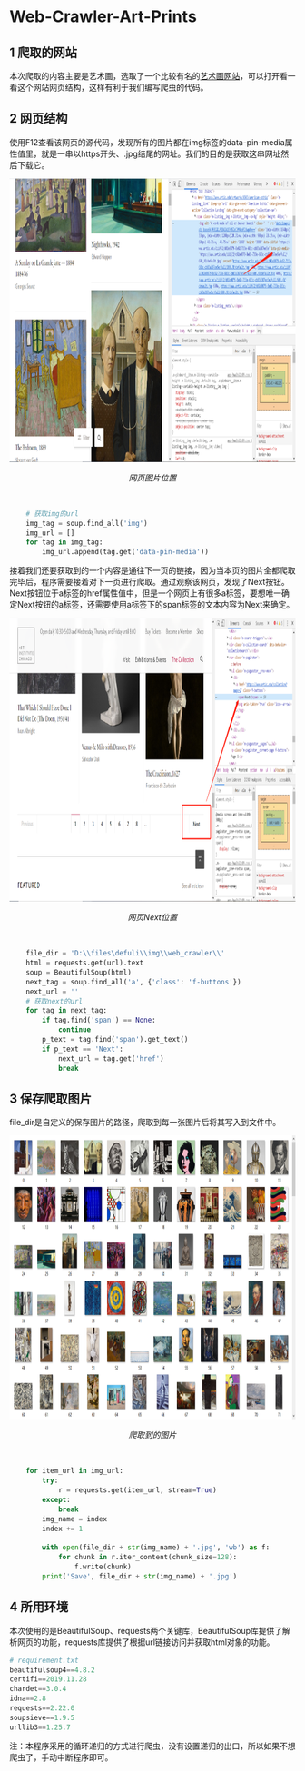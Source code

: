 # Web-Crawler-Art-Prints

## 1 爬取的网站
本次爬取的内容主要是艺术画，选取了一个比较有名的[艺术画网站](https://www.artic.edu/collection?page=1)，可以打开看一看这个网站网页结构，这样有利于我们编写爬虫的代码。<br>

## 2 网页结构
使用F12查看该网页的源代码，发现所有的图片都在img标签的data-pin-media属性值里，就是一串以https开头、.jpg结尾的网址。我们的目的是获取这串网址然后下载它。<br>

<p align="center">
  <img src="https://github.com/DefuLi/Web-Crawler-Art-Prints/blob/master/img1.png" width="1000" height="500">
  <p align="center">
    <em>网页图片位置</em>
  </p>
</p>
<br>

```python
    # 获取img的url
    img_tag = soup.find_all('img')
    img_url = []
    for tag in img_tag:
        img_url.append(tag.get('data-pin-media'))
```

接着我们还要获取到的一个内容是通往下一页的链接，因为当本页的图片全都爬取完毕后，程序需要接着对下一页进行爬取。通过观察该网页，发现了Next按钮。Next按钮位于a标签的href属性值中，但是一个网页上有很多a标签，要想唯一确定Next按钮的a标签，还需要使用a标签下的span标签的文本内容为Next来确定。<br>

<p align="center">
  <img src="https://github.com/DefuLi/Web-Crawler-Art-Prints/blob/master/img2.png" width="1000" height="500">
  <p align="center">
    <em>网页Next位置</em>
  </p>
</p>
<br>

```python
    file_dir = 'D:\\files\defuli\\img\\web_crawler\\'
    html = requests.get(url).text
    soup = BeautifulSoup(html)
    next_tag = soup.find_all('a', {'class': 'f-buttons'})
    next_url = ''
    # 获取next的url
    for tag in next_tag:
        if tag.find('span') == None:
            continue
        p_text = tag.find('span').get_text()
        if p_text == 'Next':
            next_url = tag.get('href')
            break
```

## 3 保存爬取图片
file_dir是自定义的保存图片的路径，爬取到每一张图片后将其写入到文件中。<br>
<p align="center">
  <img src="https://github.com/DefuLi/Web-Crawler-Art-Prints/blob/master/img3.png" width="1000" height="500">
  <p align="center">
    <em>爬取到的图片</em>
  </p>
</p>
<br>

```python
    for item_url in img_url:
        try:
            r = requests.get(item_url, stream=True)
        except:
            break
        img_name = index
        index += 1

        with open(file_dir + str(img_name) + '.jpg', 'wb') as f:
            for chunk in r.iter_content(chunk_size=128):
                f.write(chunk)
        print('Save', file_dir + str(img_name) + '.jpg')
```

## 4 所用环境
本次使用的是BeautifulSoup、requests两个关键库，BeautifulSoup库提供了解析网页的功能，requests库提供了根据url链接访问并获取html对象的功能。<br>

```python
# requirement.txt
beautifulsoup4==4.8.2
certifi==2019.11.28
chardet==3.0.4
idna==2.8
requests==2.22.0
soupsieve==1.9.5
urllib3==1.25.7
```

注：本程序采用的循环递归的方式进行爬虫，没有设置递归的出口，所以如果不想爬虫了，手动中断程序即可。
